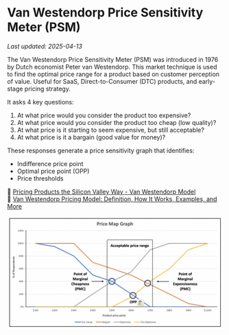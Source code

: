 # Van Westendorp Price Sensitivity Meter (PSM)

_Last updated: 2025-04-13_

The Van Westendorp Price Sensitivity Meter (PSM) was introduced in 1976 by Dutch economist Peter van Westendorp. This market technique is used to find the optimal price range for a product based on customer perception of value. Useful for SaaS, Direct-to-Consumer (DTC) products, and early-stage pricing strategy.

It asks 4 key questions:
1. At what price would you consider the product too expensive?
2. At what price would you consider the product too cheap (low quality)?
3. At what price is it starting to seem expensive, but still acceptable?
4. At what price is it a bargain (good value for money)?

These responses generate a price sensitivity graph that identifies:
- Indifference price point
- Optimal price point (OPP)
- Price thresholds

🔗 [Pricing Products the Silicon Valley Way - Van Westendorp Model](https://www.firstprinciples.ventures/insights/pricing-products-the-silicon-valley-way-van-westendorp-model)  
🔗 [Van Westendorp Pricing Model: Definition, How It Works, Examples, and More](https://sawtoothsoftware.com/resources/blog/posts/van-westendorp-pricing-sensitivity-meter)

![Van Westendorp](../../images/van_westendorp.png)
